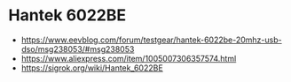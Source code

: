 # Hantek 6022BE

* https://www.eevblog.com/forum/testgear/hantek-6022be-20mhz-usb-dso/msg238053/#msg238053
* https://www.aliexpress.com/item/1005007306357574.html
* https://sigrok.org/wiki/Hantek_6022BE  
